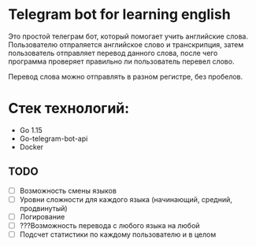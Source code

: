 # Telegram bot for learning english

Это простой телеграм бот, который помогает учить английские слова. Пользователю отпраляется английское слово и транскрипция, затем пользователь отправляет перевод данного слова, после чего программа проверяет правильно ли пользователь перевел слово.

Перевод слова можно отправлять в разном регистре, без пробелов.

# Стек технологий:

* Go 1.15
* Go-telegram-bot-api
* Docker

## TODO

* [ ] Возможность смены языков
* [ ] Уровни сложности для каждого языка (начинающий, средний, продвинутый)
* [ ] Логирование
* [ ] ???Возможность перевода с любого языка на любой 
* [ ] Подсчет статистики по каждому пользователю и в целом